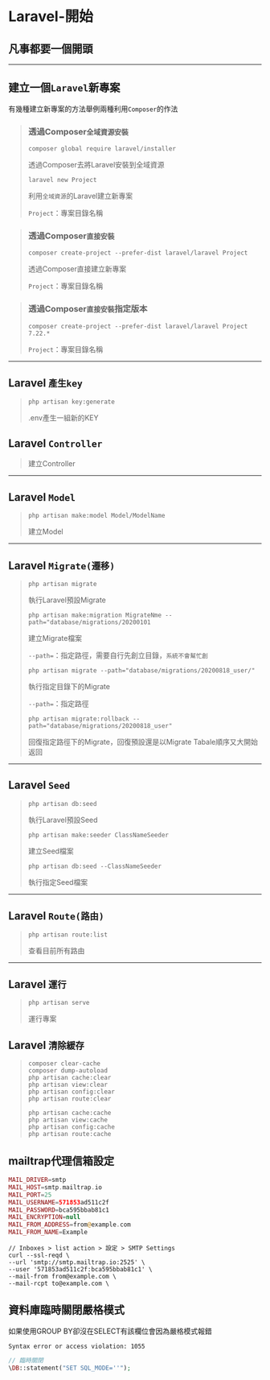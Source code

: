 # Laravel-開始

## 凡事都要一個開頭

---

## 建立一個`Laravel`新專案
有幾種建立新專案的方法舉例兩種利用`Composer`的作法

> ### 透過Composer`全域資源安裝`
>     composer global require laravel/installer
> 透過Composer去將Laravel安裝到全域資源
> 
>     laravel new Project
> 利用`全域資源`的Laravel建立新專案
> 
> `Project`：專案目錄名稱
> 

> ### 透過Composer`直接安裝`
>     composer create-project --prefer-dist laravel/laravel Project
> 透過Composer直接建立新專案
> 
> `Project`：專案目錄名稱

> ### 透過Composer`直接安裝`指定版本
>     composer create-project --prefer-dist laravel/laravel Project 7.22.*
> 
> `Project`：專案目錄名稱

---

## Laravel `產生key`
>     php artisan key:generate
> .env產生一組新的KEY

## Laravel `Controller`
> 建立Controller

---

## Laravel `Model`
>     php artisan make:model Model/ModelName
> 建立Model

---

## Laravel `Migrate(遷移)`
>     php artisan migrate
> 執行Laravel預設Migrate
> 
>     php artisan make:migration MigrateNme --path="database/migrations/20200101
> 建立Migrate檔案
> 
> `--path=`：指定路徑，需要自行先創立目錄，`系統不會幫忙創`
> 
>     php artisan migrate --path="database/migrations/20200818_user/"
> 執行指定目錄下的Migrate
> 
> `--path=`：指定路徑
> 
>     php artisan migrate:rollback --path="database/migrations/20200818_user"
> 回復指定路徑下的Migrate，回復預設還是以Migrate Tabale順序又大開始返回

---

## Laravel `Seed`
>     php artisan db:seed
> 執行Laravel預設Seed
> 
>     php artisan make:seeder ClassNameSeeder
> 建立Seed檔案
> 
>     php artisan db:seed --ClassNameSeeder
> 執行指定Seed檔案

---

## Laravel `Route(路由)`
>     php artisan route:list
> 查看目前所有路由
---

## Laravel `運行`
>     php artisan serve
> 運行專案

## Laravel `清除緩存`
>     composer clear-cache
>     composer dump-autoload
>     php artisan cache:clear
>     php artisan view:clear
>     php artisan config:clear
>     php artisan route:clear
>
>     php artisan cache:cache
>     php artisan view:cache
>     php artisan config:cache
>     php artisan route:cache

## mailtrap代理信箱設定
```php
MAIL_DRIVER=smtp
MAIL_HOST=smtp.mailtrap.io
MAIL_PORT=25
MAIL_USERNAME=571853ad511c2f
MAIL_PASSWORD=bca595bbab81c1
MAIL_ENCRYPTION=null
MAIL_FROM_ADDRESS=from@example.com
MAIL_FROM_NAME=Example
```

```
// Inboxes > list action > 設定 > SMTP Settings
curl --ssl-reqd \
--url 'smtp://smtp.mailtrap.io:2525' \
--user '571853ad511c2f:bca595bbab81c1' \
--mail-from from@example.com \
--mail-rcpt to@example.com \
```

## 資料庫臨時關閉嚴格模式
如果使用GROUP BY卻沒在SELECT有該欄位會因為嚴格模式報錯
```
Syntax error or access violation: 1055
```
```PHP
// 臨時關閉
\DB::statement("SET SQL_MODE=''");
```
